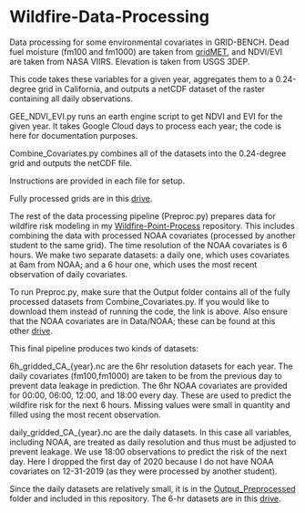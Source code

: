 # Wildfire-Data-Processing

Data processing for some environmental covariates in GRID-BENCH. Dead fuel moisture (fm100 and fm1000) are taken from [gridMET](https://www.climatologylab.org/gridmet.html), and NDVI/EVI are taken from NASA VIIRS. Elevation is taken from USGS 3DEP.

This code takes these variables for a given year, aggregates them to a 0.24-degree grid in California, and outputs a netCDF dataset of the raster containing all daily observations.

GEE_NDVI_EVI.py runs an earth engine script to get NDVI and EVI for the given year. It takes Google Cloud days to process each year; the code is here for documentation purposes.

Combine_Covariates.py combines all of the datasets into the 0.24-degree grid and outputs the netCDF file.

Instructions are provided in each file for setup.

Fully processed grids are in this [drive](https://drive.google.com/drive/folders/1a0kcB2FzTs5uLb4Wnd1M15fE1iyw5Atc?usp=sharing).

The rest of the data processing pipeline (Preproc.py) prepares data for wildfire risk modeling in my [Wildfire-Point-Process](https://github.com/9Dread/Wildfire-Point-Process) repository. This includes combining the data with processed NOAA covariates (processed by another student to the same grid). The time resolution of the NOAA covariates is 6 hours. We make two separate datasets: a daily one, which uses covariates at 6am from NOAA; and a 6 hour one, which uses the most recent observation of daily covariates.

To run Preproc.py, make sure that the Output folder contains all of the fully processed datasets from Combine_Covariates.py. If you would like to download them instead of running the code, the link is above. Also ensure that the NOAA covariates are in Data/NOAA; these can be found at this other [drive](https://drive.google.com/drive/folders/12y_q1weaaF-ymQpaso2PBtlecjfMWvdx?usp=sharing).

This final pipeline produces two kinds of datasets:

6h_gridded_CA_{year}.nc are the 6hr resolution datasets for each year. The daily covariates (fm100,fm1000) are taken to be from the previous day to prevent data leakage in prediction. The 6hr NOAA covariates are provided for 00:00, 06:00, 12:00, and 18:00 every day. These are used to predict the wildfire risk for the next 6 hours. Missing values were small in quantity and filled using the most recent observation.

daily_gridded_CA_{year}.nc are the daily datasets. In this case all variables, including NOAA, are treated as daily resolution and thus must be adjusted to prevent leakage. We use 18:00 observations to predict the risk of the next day. Here I dropped the first day of 2020 because I do not have NOAA covariates on 12-31-2019 (as they were processed by another student).

Since the daily datasets are relatively small, it is in the [Output_Preprocessed](Output_Preprocessed) folder and included in this repository. The 6-hr datasets are in this [drive](https://drive.google.com/drive/folders/1KGSzYTvCHx74Bo6F5DgDdEgatKCvEukw?usp=sharing).
